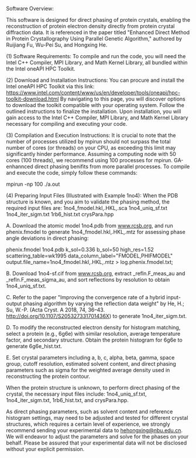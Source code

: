 Software Overview:

This software is designed for direct phasing of protein crystals, enabling the reconstruction of protein electron density directly from protein crystal diffraction data. It is referenced in the paper titled "Enhanced Direct Method in Protein Crystallography Using Parallel Genetic Algorithm," authored by Ruijiang Fu, Wu-Pei Su, and Hongxing He.

(1) Software Requirements: To compile and run the code, you will need the Intel C++ Compiler, MPI Library, and Math Kernel Library, all bundled within the Intel oneAPI HPC Toolkit.

(2) Download and Installation Instructions: You can procure and install the Intel oneAPI HPC Toolkit via this link: https://www.intel.com/content/www/us/en/developer/tools/oneapi/hpc-toolkit-download.html By navigating to this page, you will discover options to download the toolkit compatible with your operating system. Follow the outlined instructions to finalize the installation. Upon installation, you will gain access to the Intel C++ Compiler, MPI Library, and Math Kernel Library necessary for compiling and executing your code.

(3) Compilation and Execution Instructions: It is crucial to note that the number of processes utilized by mpirun should not surpass the total number of cores (or threads) on your CPU, as exceeding this limit may significantly hinder performance. Assuming a computing node with 50 cores (100 threads), we recommend using 100 processes for mpirun. GA-enhannced direct phasing benifits from more parallel processes. To compile and execute the code, simply follow these commands:

mpirun -np 100 ./a.out

(4) Preparing Input Files (Illustrated with Example 1no4): When the PDB structure is known, and you aim to validate the phasing method, the required input files are: 1no4_fmodel.hkl,.HKL,.sca 1no4_uniq_sf.txt 1no4_iter_sigm.txt 1rb6_hist.txt crysPara.hpp

A. Download the atomic model 1no4.pdb from www.rcsb.org, and run phenix.fmodel to generate 1no4_fmodel.hkl,.HKL,.mtz for assessing phase angle deviations in direct phasing:

phenix.fmodel 1no4.pdb k_sol=0.336 b_sol=50 high_res=1.52 scattering_table=wk1995 data_column_label="FMODEL,PHIFMODEL" output.file_name=1no4_fmodel.hkl,.HKL,.mtz > log.phenix.fmodel.txt;

B. Download 1no4-sf.cif from www.rcsb.org, extract _refln.F_meas_au and _refln.F_meas_sigma_au, and sort reflections by resolution to obtain 1no4_uniq_sf.txt.

C. Refer to the paper "Improving the convergence rate of a hybrid input-output phasing algorithm by varying the reflection data weight" by He, H.; Su, W.-P. (Acta Cryst. A 2018, 74, 36–43. http://doi.org/10.1107/S205327331701436X) to generate 1no4_iter_sigm.txt.

D. To modify the reconstructed electron density for histogram matching, select a protein (e.g., 6g6e) with similar resolution, average temperature factor, and secondary structure. Obtain the protein histogram for 6g6e to generate 6g6e_hist.txt.

E. Set crystal parameters including a, b, c, alpha, beta, gamma, space group, cutoff resolution, estimated solvent content, and direct phasing parameters such as sigma for the weighted average density used in reconstructing the protein contour.

When the protein structure is unknown, to perform direct phasing of the crystal, the necessary input files include: 1no4_uniq_sf.txt, 1no4_iter_sigm.txt, 1rb6_hist.txt, and crysPara.hpp.

As direct phasing parameters, such as solvent content and reference histogram settings, may need to be adjusted and tested for different crystal structures, which requires a certain level of experience, we strongly recommend sending your experimental data to hehongxing@nbu.edu.cn. We will endeavor to adjust the parameters and solve for the phases on your behalf. Please be assured that your experimental data will not be disclosed without your explicit permission.
